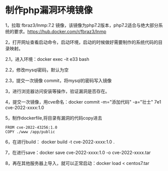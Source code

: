 # 制作php漏洞环境镜像


1，拉取 fbraz3/lnmp:7.2 镜像，该镜像为php7.2版本，php7.2适合与绝大部分系统的要求。https://hub.docker.com/r/fbraz3/lnmp

2，打开网址查看启动命令，启动环境，启动的时候做好需要制作的系统代码的目录映射。

2.1，进入环境：docker exec -it e33 bash

2.2，修改mysql密码，默认为空

2.3，提交一次镜像 commit，将mysql的密码写入镜像

3，进行浏览器访问安装等操作，验证漏洞是否存在。

4，提交一次镜像，用cve命名：docker commit -m="添加代码" -a="壮士" 7e1 cve-2022-xxxx:1.0

5，制作dockerfile,将目录有漏洞的代码copy进去
```
FROM cve-2022-43256:1.0
COPY ./www /app/public
```
6，在进行build： docker build -t cve-2022-xxxx:1.0 .

7，在进行save：docker save cve-2022-xxxx:1.0 -o cve-2022-xxxx.tar

8，再在其他服务器上导入，就可以正常启动：docker load < centos7.tar
